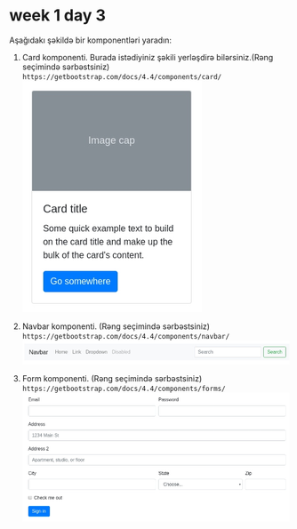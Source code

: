 # week 1 day 3

Aşağıdakı şəkildə bir komponentləri yaradın:

1. Card komponenti. Burada istədiyiniz şəkili yerləşdirə bilərsiniz.(Rəng seçimində sərbəstsiniz)
`https://getbootstrap.com/docs/4.4/components/card/`
![](images/card.jpg)


2. Navbar komponenti. (Rəng seçimində sərbəstsiniz)
`https://getbootstrap.com/docs/4.4/components/navbar/`
![](images/navbar.jpg)

3. Form komponenti. (Rəng seçimində sərbəstsiniz) 
 `https://getbootstrap.com/docs/4.4/components/forms/`
![](images/form_component.jpg)
